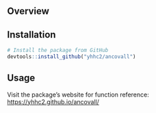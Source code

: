 
<!-- README.md is generated from README.Rmd. Please edit that file -->

## Overview

## Installation

``` r
# Install the package from GitHub
devtools::install_github("yhhc2/ancovall")
```

## Usage

Visit the package’s website for function reference:
<https://yhhc2.github.io/ancovall/>
